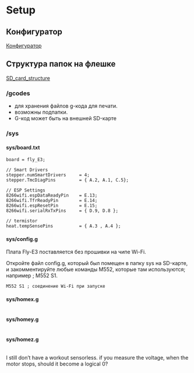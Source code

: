 # Setup
## Конфигуратор

[Конфигуратор](https://teamgloomy.github.io/Configurator/General)

## Структура папок на флешке

[SD_card_structure](https://duet3d.dozuki.com/Wiki/Firmware_Overview#Section_SD_card_structure)
### /gcodes

- для хранения файлов g-кода для печати.
- возможны подпапки.
- G-код может быть на внешней SD-карте

###  /sys

#### sys/board.txt
```
board = fly_E3;

// Smart Drivers
stepper.numSmartDrivers 	= 4;
stepper.TmcDiagPins 		= { A.2, A.1, C.5};

// ESP Settings
8266wifi.espDataReadyPin 	= E.13;
8266wifi.TfrReadyPin 		= E.14;
8266wifi.espResetPin 		= E.15;
8266wifi.serialRxTxPins 	= { D.9, D.8 };

// termistor
heat.tempSensePins 			= { A.3 , A.4 };

```
#### sys/config.g
Плата Fly-E3 поставляется без прошивки на чипе Wi-Fi.

Откройте файл config.g, который был помещен в папку sys на SD-карте, и закомментируйте любые команды M552, которые там используются; например ; M552 S1.

```
M552 S1 ; соединение Wi-Fi при запуске

```

#### sys/homex.g
```
```

#### sys/homey.g
```
```

#### sys/homez.g
```
```
I still don’t have a workout sensorless.
if you measure the voltage, when the motor stops, should it become a logical 0?
